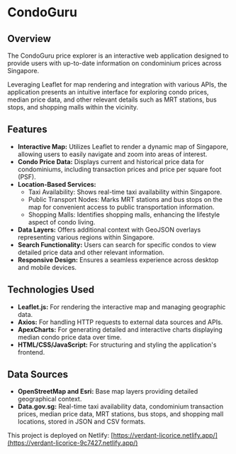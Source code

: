 # CondoGuru

## Overview
The CondoGuru price explorer is an interactive web application designed to provide users with up-to-date information on condominium prices across Singapore.

Leveraging Leaflet for map rendering and integration with various APIs, the application presents an intuitive interface for exploring condo prices, median price data, and other relevant details such as MRT stations, bus stops, and shopping malls within the vicinity.

## Features
- **Interactive Map:** Utilizes Leaflet to render a dynamic map of Singapore, allowing users to easily navigate and zoom into areas of interest.
- **Condo Price Data:** Displays current and historical price data for condominiums, including transaction prices and price per square foot (PSF).
- **Location-Based Services:**
  - Taxi Availability: Shows real-time taxi availability within Singapore.
  - Public Transport Nodes: Marks MRT stations and bus stops on the map for convenient access to public transportation information.
  - Shopping Malls: Identifies shopping malls, enhancing the lifestyle aspect of condo living.
- **Data Layers:** Offers additional context with GeoJSON overlays representing various regions within Singapore.
- **Search Functionality:** Users can search for specific condos to view detailed price data and other relevant information.
- **Responsive Design:** Ensures a seamless experience across desktop and mobile devices.

## Technologies Used
- **Leaflet.js:** For rendering the interactive map and managing geographic data.
- **Axios:** For handling HTTP requests to external data sources and APIs.
- **ApexCharts:** For generating detailed and interactive charts displaying median condo price data over time.
- **HTML/CSS/JavaScript:** For structuring and styling the application's frontend.

## Data Sources
- **OpenStreetMap and Esri:** Base map layers providing detailed geographical context.
- **Data.gov.sg:** Real-time taxi availability data, condominium transaction prices, median price data, MRT stations, bus stops, and shopping mall locations, stored in JSON and CSV formats.

This project is deployed on Netlify: [https://verdant-licorice.netlify.app/](https://verdant-licorice-9c7427.netlify.app/)
